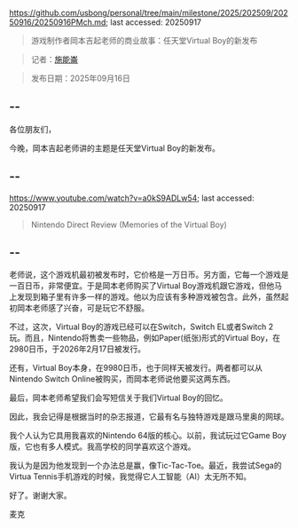 https://github.com/usbong/personal/tree/main/milestone/2025/202509/20250916/20250916PMch.md; last accessed: 20250917

> 游戏制作者岡本吉起老师的商业故事：任天堂Virtual Boy的新发布
  
> 记者：[施能崙](https://www.linkedin.com/in/michaelsyson/)

> 发布日期：2025年09月16日

## --

各位朋友们，

今晚，岡本吉起老师讲的主题是任天堂Virtual Boy的新发布。

## --

https://www.youtube.com/watch?v=a0kS9ADLw54; last accessed: 20250917

> Nintendo Direct Review (Memories of the Virtual Boy) 

## --

老师说，这个游戏机最初被发布时，它价格是一万日币。另方面，它每一个游戏是一百日币，非常便宜。于是岡本老师购买了Virtual Boy游戏机跟它游戏，但他马上发现到箱子里有许多一样的游戏。他以为应该有多种游戏被包含。此外，虽然起初岡本老师感了兴奋，可是玩它不舒服。

不过，这次，Virtual Boy的游戏已经可以在Switch，Switch EL或者Switch 2玩。而且，Nintendo将售卖一些物品，例如Paper(纸张)形式的Virtual Boy，在2980日币，于2026年2月17日被发行。

还有，Virtual Boy本身，在9980日币，也于同样天被发行。两者都可以从Nintendo Switch Online被购买，而岡本老师说他要买这两东西。

最后，岡本老师希望我们会写短信关于我们Virtual Boy的回忆。

因此，我会记得是根据当时的杂志报道，它最有名与独特游戏是跟马里奥的网球。

我个人认为它具用我喜欢的Nintendo 64版的核心。以前，我试玩过它Game Boy版，它也有多人模式。我高学校的同学喜欢这个游戏。

我认为是因为他发现到一个办法总是赢，像Tic-Tac-Toe。最近，我尝试Sega的Virtua Tennis手机游戏的时候，我觉得它人工智能（AI）太无所不知。

好了。谢谢大家。

麦克